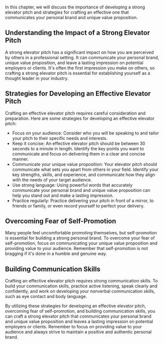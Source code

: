 
In this chapter, we will discuss the importance of developing a strong elevator pitch and strategies for crafting an effective one that communicates your personal brand and unique value proposition.

Understanding the Impact of a Strong Elevator Pitch
---------------------------------------------------

A strong elevator pitch has a significant impact on how you are perceived by others in a professional setting. It can communicate your personal brand, unique value proposition, and leave a lasting impression on potential employers or clients. It's often the first impression you make on others, so crafting a strong elevator pitch is essential for establishing yourself as a thought leader in your industry.

Strategies for Developing an Effective Elevator Pitch
-----------------------------------------------------

Crafting an effective elevator pitch requires careful consideration and preparation. Here are some strategies for developing an effective elevator pitch:

* Focus on your audience: Consider who you will be speaking to and tailor your pitch to their specific needs and interests.
* Keep it concise: An effective elevator pitch should be between 30 seconds to a minute in length. Identify the key points you want to communicate and focus on delivering them in a clear and concise manner.
* Communicate your unique value proposition: Your elevator pitch should communicate what sets you apart from others in your field. Identify your key strengths, skills, and experience, and communicate how they align with the needs of your target audience.
* Use strong language: Using powerful words that accurately communicate your personal brand and unique value proposition can help you stand out and make a lasting impression.
* Practice regularly: Practice delivering your pitch in front of a mirror, to friends or family, or even record yourself to perfect your delivery.

Overcoming Fear of Self-Promotion
---------------------------------

Many people feel uncomfortable promoting themselves, but self-promotion is essential for building a strong personal brand. To overcome your fear of self-promotion, focus on communicating your unique value proposition and providing value to your audience. Remember that self-promotion is not bragging if it's done in a humble and genuine way.

Building Communication Skills
-----------------------------

Crafting an effective elevator pitch requires strong communication skills. To build your communication skills, practice active listening, speak clearly and confidently, and work on developing your nonverbal communication skills, such as eye contact and body language.

By utilizing these strategies for developing an effective elevator pitch, overcoming fear of self-promotion, and building communication skills, you can craft a strong elevator pitch that communicates your personal brand and unique value proposition and leaves a lasting impression on potential employers or clients. Remember to focus on providing value to your audience and always strive to maintain a positive and authentic personal brand.
